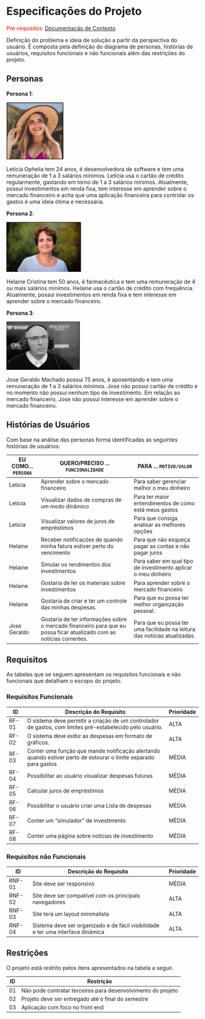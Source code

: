 # Especificações do Projeto

<span style="color:red">Pré-requisitos: <a href="1-Documentação de Contexto.md"> Documentação de Contexto</a></span>

Definição do problema e ideia de solução a partir da perspectiva do usuário. É composta pela definição do  diagrama de personas, histórias de usuários, requisitos funcionais e não funcionais além das restrições do projeto.

## Personas

**Persona 1**:

![Persona](img/Persona%201.png)

Letícia Ophelia tem 24 anos, é desenvolvedora de software e tem uma remuneração de 1 a 3 salários mínimos. Letícia usa o cartão de crédito regularmente, gastando em torno de 1 a 3 salários mínimos. Atualmente, possui investimentos em renda fixa, tem interesse em aprender sobre o mercado financeiro e acha que uma aplicação financeira para controlar os gastos é uma ideia ótima e necessária.

**Persona 2**:

![Persona](img/Persona%202.png)

Helaine Cristina tem 50 anos, é farmacêutica e tem uma remuneração de 4 ou mais salários mínimos. Helaine usa o cartão de crédito com frequência. Atualmente, possui investimentos em renda fixa e tem interesse em aprender sobre o mercado financeiro.

**Persona 3**:

![Persona](img/Persona%203.png)

Jose Geraldo Machado possui 75 anos, é aposentando e tem uma remuneração de 1 a 3 salários mínimos. Jose não possui cartão de crédito e no momento não possui nenhum tipo de investimento. Em relação ao mercado financeiro, Jose não possui interesse em aprender sobre o mercado financeiro.

## Histórias de Usuários

Com base na análise das personas forma identificadas as seguintes histórias de usuários:

|EU COMO... `PERSONA`| QUERO/PRECISO ... `FUNCIONALIDADE`                                      |PARA ... `MOTIVO/VALOR`                                                        |
|--------------------|-------------------------------------------------------------------------|-------------------------------------------------------------------------------|
|Letícia             | Aprender sobre o mercado financeiro                                     | Para saber gerenciar melhor o meu dinheiro                                    |
|Letícia             | Visualizar dados de compras de um modo dinâmico                         | Para ter maior entendimentos de como está meus gastos                         |
|Letícia             | Visualizar valores de juros de empréstimos                              | Para que consiga analisar as melhores opções                                  |
|Helaine             | Receber notificações de quando minha fatura estiver perto do vencimento | Para que não esqueça pagar as contas e não pagar juros                        |
|Helaine             | Simular os rendimentos dos investimentos                                | Para saber em qual tipo de investimento aplicar o meu dinheiro                |
|Helaine             | Gostaria de ler os materiais sobre investimentos                        | Para aprender sobre o mercado financeiro                                      |
|Helaine             |Gostaria de criar e ter um controle das minhas despesas. | Para que eu possa ter melhor organização pessoal.                                     |
|Jose Geraldo        | Gostaria de ter informações sobre o mercado financeiro para que eu possa ficar atualizado com as notícias correntes. | Para que eu possa ter uma facilidade na leitura das notícias atualizadas.                   |

## Requisitos

As tabelas que se seguem apresentam os requisitos funcionais e não funcionais que detalham o escopo do projeto.

### Requisitos Funcionais

|ID    | Descrição do Requisito  | Prioridade |
|------|-----------------------------------------|----|
|RF-01| O sistema deve permitir a criação de um controlador de gastos, com limites pré-estabelecido pelo usuário.  | ALTA | 
|RF-02| O sistema deve exibir as despesas em formato de gráficos.                                                | ALTA |
|RF-03| Conter uma função que mande notificação alertando quando estiver perto de estourar o limite separado para gastos            | MÉDIA |
|RF-04| Possibilitar ao usuário visualizar despesas futuras                                                                         | MÉDIA |
|RF-05| Calcular juros de empréstimos                                                                                               | MÉDIA |
|RF-06| Possibilitar o usuário criar uma Lista de despesas                                                                          | MÉDIA |
|RF-07| Conter um “simulador” de investimento                                                                                       | MÉDIA |
|RF-08| Conter uma página sobre notícias de investimento                                                                            | MÉDIA |


### Requisitos não Funcionais

|ID     | Descrição do Requisito  |Prioridade |
|-------|-------------------------|----|
|RNF-01| Site deve ser responsivo | MÉDIA | 
|RNF-02| Site deve ser compatível com os principais navegadores |  ALTA | 
|RNF-03| Site terá um layout minimalista |  ALTA |
|RNF-04| Sistema deve ser organizado e de fácil visibilidade e ter uma interface dinâmica |  ALTA |

## Restrições

O projeto está restrito pelos itens apresentados na tabela a seguir.

|ID| Restrição                                                    |
|--|--------------------------------------------------------------|
|01| Não pode contratar terceiros para desenvolvimento do projeto |
|02| Projeto deve ser entregado até o final do semestre           |
|03| Aplicação com foco no front end                              |

